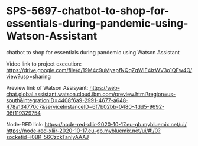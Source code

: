 # SPS-5697-chatbot-to-shop-for-essentials-during-pandemic-using-Watson-Assistant
chatbot to shop for essentials during pandemic using Watson Assistant

Video link to project execution: https://drive.google.com/file/d/19M4c9uMyapfNQqZqWlE4izWV3o1QFw4Q/view?usp=sharing

Preview link of Watson Assisyant: https://web-chat.global.assistant.watson.cloud.ibm.com/preview.html?region=us-south&integrationID=4408f6a9-2991-4677-a648-478a134770c7&serviceInstanceID=6f7b02bb-0480-4dd5-9692-36f119329754

Node-RED link: https://node-red-xliir-2020-10-17.eu-gb.mybluemix.net/ui/ https://node-red-xliir-2020-10-17.eu-gb.mybluemix.net/ui/#!/0?socketid=i0BK_56CzckTanIyAAAJ
